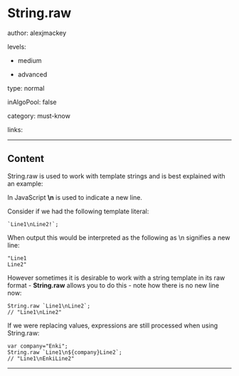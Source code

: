 # String.raw
author: alexjmackey

levels:

  - medium

  - advanced

type: normal

inAlgoPool: false

category: must-know

links:

---
## Content

String.raw is used to work with template strings and is best explained with an example:

In JavaScript **\n** is used to indicate a new line.

Consider if we had the following template literal: 
```
`Line1\nLine2!`;
```
When output this would be interpreted as the following as \n signifies a new line:

```
"Line1
Line2"
```

However sometimes it is desirable to work with a string template in its raw format - **String.raw** allows you to do this - note how there is no new line now:

```
String.raw `Line1\nLine2`;
// "Line1\nLine2"
```

If we were replacing values, expressions are still processed when using String.raw:

```
var company="Enki";
String.raw `Line1\n${company}Line2`;
// "Line1\nEnkiLine2"
```
---
